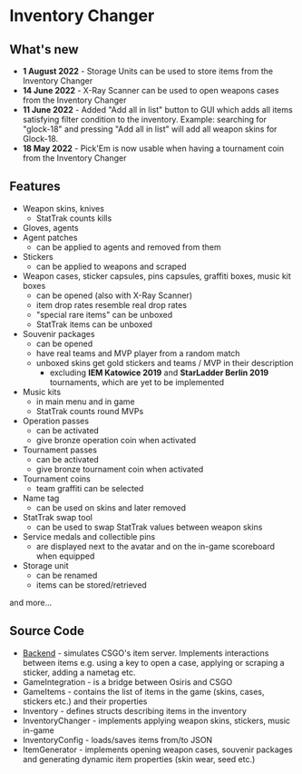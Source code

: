 # Inventory Changer

## What's new

* **1 August 2022** - Storage Units can be used to store items from the Inventory Changer
* **14 June 2022** - X-Ray Scanner can be used to open weapons cases from the Inventory Changer
* **11 June 2022** - Added "Add all in list" button to GUI which adds all items satisfying filter condition to the inventory.
Example: searching for "glock-18" and pressing "Add all in list" will add all weapon skins for Glock-18.
* **18 May 2022** - Pick'Em is now usable when having a tournament coin from the Inventory Changer

## Features

* Weapon skins, knives
  * StatTrak counts kills
* Gloves, agents
* Agent patches
  * can be applied to agents and removed from them
* Stickers
  * can be applied to weapons and scraped
* Weapon cases, sticker capsules, pins capsules, graffiti boxes, music kit boxes
  * can be opened (also with X-Ray Scanner)
  * item drop rates resemble real drop rates
  * "special rare items" can be unboxed
  * StatTrak items can be unboxed
* Souvenir packages
  * can be opened
  * have real teams and MVP player from a random match
  * unboxed skins get gold stickers and teams / MVP in their description
    * excluding **IEM Katowice 2019** and **StarLadder Berlin 2019** tournaments, which are yet to be implemented
* Music kits
  * in main menu and in game
  * StatTrak counts round MVPs
* Operation passes
  * can be activated
  * give bronze operation coin when activated
* Tournament passes
  * can be activated
  * give bronze tournament coin when activated
* Tournament coins
  * team graffiti can be selected
* Name tag
  * can be used on skins and later removed
* StatTrak swap tool
  * can be used to swap StatTrak values between weapon skins
* Service medals and collectible pins
  * are displayed next to the avatar and on the in-game scoreboard when equipped
* Storage unit
  * can be renamed
  * items can be stored/retrieved

and more...

## Source Code

* [Backend](Backend/README.md) - simulates CSGO's item server. Implements interactions between items e.g. using a key to open a case, applying or scraping a sticker, adding a nametag etc.
* GameIntegration - is a bridge between Osiris and CSGO
* GameItems - contains the list of items in the game (skins, cases, stickers etc.) and their properties
* Inventory - defines structs describing items in the inventory
* InventoryChanger - implements applying weapon skins, stickers, music in-game
* InventoryConfig - loads/saves items from/to JSON
* ItemGenerator - implements opening weapon cases, souvenir packages and generating dynamic item properties (skin wear, seed etc.)
